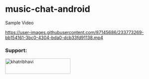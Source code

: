# music-chat-android

Sample Video


https://user-images.githubusercontent.com/87145686/233773269-bb154161-3bc0-4304-bda0-dcb33fd91138.mp4

<h3 align="left">Support:</h3>
<p><a href="https://www.buymeacoffee.com/khatribhavi"> <img align="left" src="https://cdn.buymeacoffee.com/buttons/v2/default-yellow.png" height="50" width="210" alt="khatribhavi" /></a></p>

